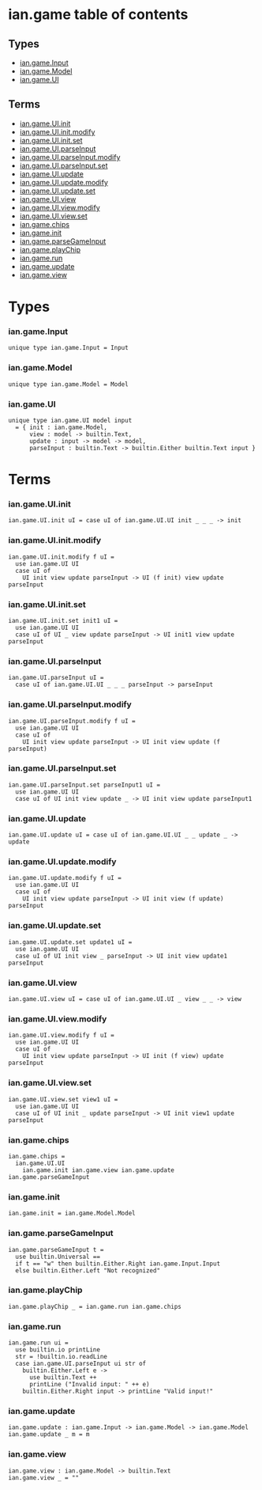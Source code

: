 # ian.game table of contents

## Types

+ [ian.game.Input](#lfcswacztut55eosrmx67k26ee)
+ [ian.game.Model](#h33hgxxlvdmsc7sdtoaegobq6y)
+ [ian.game.UI](#qnhffirgwclqtybjurdbunbcvy)

## Terms

+ [ian.game.UI.init](#i6xxztlawhulufmy6ofmmzaktq)
+ [ian.game.UI.init.modify](#7jrpenauytbdmvkyk7c5m7ef5i)
+ [ian.game.UI.init.set](#6nijsvqwvlvgw3bmj4hkb6yqaa)
+ [ian.game.UI.parseInput](#5gj55dwxgauyednupxac45zjna)
+ [ian.game.UI.parseInput.modify](#tma53awkw7clzfu2ojt4rfywcm)
+ [ian.game.UI.parseInput.set](#hx2j3zw6oo7qxglyvl2xv37pqm)
+ [ian.game.UI.update](#kzv6ncavoi64qddyezxrqvfmeu)
+ [ian.game.UI.update.modify](#jx5qziohooyhb4w6l4ef5s3nce)
+ [ian.game.UI.update.set](#gbw5xrj7dm6wwaaurpricwllne)
+ [ian.game.UI.view](#u5rv464dfi6ystqmujtfs4mpxm)
+ [ian.game.UI.view.modify](#3jm6dxygrldgsgnxj6pbm7pux4)
+ [ian.game.UI.view.set](#xtos26q5fgjx7otknj3i5lvxsa)
+ [ian.game.chips](#r5qojxh6x4tvyy7ldi37q7axya)
+ [ian.game.init](#onfcdmfwvmlwi46pv7dlxhebvu)
+ [ian.game.parseGameInput](#syltqd63agtx42qlokljtx6yqq)
+ [ian.game.playChip](#d42enpvm62uistugq37fhjn3ha)
+ [ian.game.run](#yds6zitmtv7aagdtbqunw7gbve)
+ [ian.game.update](#t7o7zhxnkh57vg6vu35l5xqdvm)
+ [ian.game.view](#ozy5egc54p3inmcov6kyuzkqji)

# Types

<a name='lfcswacztut55eosrmx67k26ee'/>

### ian.game.Input

```unison
unique type ian.game.Input = Input
```

<a name='h33hgxxlvdmsc7sdtoaegobq6y'/>

### ian.game.Model

```unison
unique type ian.game.Model = Model
```

<a name='qnhffirgwclqtybjurdbunbcvy'/>

### ian.game.UI

```unison
unique type ian.game.UI model input
  = { init : ian.game.Model,
      view : model -> builtin.Text,
      update : input -> model -> model,
      parseInput : builtin.Text -> builtin.Either builtin.Text input }
```


# Terms

<a name='i6xxztlawhulufmy6ofmmzaktq'/>

### ian.game.UI.init

```unison
ian.game.UI.init uI = case uI of ian.game.UI.UI init _ _ _ -> init
```

<a name='7jrpenauytbdmvkyk7c5m7ef5i'/>

### ian.game.UI.init.modify

```unison
ian.game.UI.init.modify f uI =
  use ian.game.UI UI
  case uI of
    UI init view update parseInput -> UI (f init) view update parseInput
```

<a name='6nijsvqwvlvgw3bmj4hkb6yqaa'/>

### ian.game.UI.init.set

```unison
ian.game.UI.init.set init1 uI =
  use ian.game.UI UI
  case uI of UI _ view update parseInput -> UI init1 view update parseInput
```

<a name='5gj55dwxgauyednupxac45zjna'/>

### ian.game.UI.parseInput

```unison
ian.game.UI.parseInput uI =
  case uI of ian.game.UI.UI _ _ _ parseInput -> parseInput
```

<a name='tma53awkw7clzfu2ojt4rfywcm'/>

### ian.game.UI.parseInput.modify

```unison
ian.game.UI.parseInput.modify f uI =
  use ian.game.UI UI
  case uI of
    UI init view update parseInput -> UI init view update (f parseInput)
```

<a name='hx2j3zw6oo7qxglyvl2xv37pqm'/>

### ian.game.UI.parseInput.set

```unison
ian.game.UI.parseInput.set parseInput1 uI =
  use ian.game.UI UI
  case uI of UI init view update _ -> UI init view update parseInput1
```

<a name='kzv6ncavoi64qddyezxrqvfmeu'/>

### ian.game.UI.update

```unison
ian.game.UI.update uI = case uI of ian.game.UI.UI _ _ update _ -> update
```

<a name='jx5qziohooyhb4w6l4ef5s3nce'/>

### ian.game.UI.update.modify

```unison
ian.game.UI.update.modify f uI =
  use ian.game.UI UI
  case uI of
    UI init view update parseInput -> UI init view (f update) parseInput
```

<a name='gbw5xrj7dm6wwaaurpricwllne'/>

### ian.game.UI.update.set

```unison
ian.game.UI.update.set update1 uI =
  use ian.game.UI UI
  case uI of UI init view _ parseInput -> UI init view update1 parseInput
```

<a name='u5rv464dfi6ystqmujtfs4mpxm'/>

### ian.game.UI.view

```unison
ian.game.UI.view uI = case uI of ian.game.UI.UI _ view _ _ -> view
```

<a name='3jm6dxygrldgsgnxj6pbm7pux4'/>

### ian.game.UI.view.modify

```unison
ian.game.UI.view.modify f uI =
  use ian.game.UI UI
  case uI of
    UI init view update parseInput -> UI init (f view) update parseInput
```

<a name='xtos26q5fgjx7otknj3i5lvxsa'/>

### ian.game.UI.view.set

```unison
ian.game.UI.view.set view1 uI =
  use ian.game.UI UI
  case uI of UI init _ update parseInput -> UI init view1 update parseInput
```

<a name='r5qojxh6x4tvyy7ldi37q7axya'/>

### ian.game.chips

```unison
ian.game.chips =
  ian.game.UI.UI
    ian.game.init ian.game.view ian.game.update ian.game.parseGameInput
```

<a name='onfcdmfwvmlwi46pv7dlxhebvu'/>

### ian.game.init

```unison
ian.game.init = ian.game.Model.Model
```

<a name='syltqd63agtx42qlokljtx6yqq'/>

### ian.game.parseGameInput

```unison
ian.game.parseGameInput t =
  use builtin.Universal ==
  if t == "w" then builtin.Either.Right ian.game.Input.Input
  else builtin.Either.Left "Not recognized"
```

<a name='d42enpvm62uistugq37fhjn3ha'/>

### ian.game.playChip

```unison
ian.game.playChip _ = ian.game.run ian.game.chips
```

<a name='yds6zitmtv7aagdtbqunw7gbve'/>

### ian.game.run

```unison
ian.game.run ui =
  use builtin.io printLine
  str = !builtin.io.readLine
  case ian.game.UI.parseInput ui str of
    builtin.Either.Left e ->
      use builtin.Text ++
      printLine ("Invalid input: " ++ e)
    builtin.Either.Right input -> printLine "Valid input!"
```

<a name='t7o7zhxnkh57vg6vu35l5xqdvm'/>

### ian.game.update

```unison
ian.game.update : ian.game.Input -> ian.game.Model -> ian.game.Model
ian.game.update _ m = m
```

<a name='ozy5egc54p3inmcov6kyuzkqji'/>

### ian.game.view

```unison
ian.game.view : ian.game.Model -> builtin.Text
ian.game.view _ = ""
```


